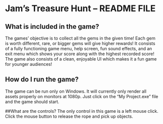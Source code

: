 # Jam’s Treasure Hunt – README FILE 

## What is included in the game? 
The games’ objective is to collect all the gems in the given time! Each gem is worth different, 
rare, or bigger gems will give higher rewards! It consists of a fully functioning game menu, help 
screen, fun sound effects, and an exit menu which shows your score along with the highest 
recorded score! The game also consists of a clean, enjoyable UI which makes it a fun game for 
younger audiences! 

## How do I run the game? 
The game can be run only on Windows. It will currently only render all assets properly on 
monitors at 1080p. Just click on the “My Project.exe” file and the game should start. 


##What are the controls? 
The only control in this game is a left mouse click. Click the mouse button to release the rope 
and pick up objects. 
